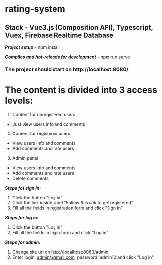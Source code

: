 # rating-system

## Stack - Vue3.js (Composition API), Typescript, Vuex, Firebase Realtime Database

***Project setup*** - npm install

***Compiles and hot-reloads for development*** - npm run serve


### The project should start on http://localhost:8080/ 


# The content is divided into 3 access levels:

1. Content for unregistered users
  - Just view users info and comments
2. Content for registered users
  - View users info and comments
  - Add comments and rate users
3. Admin panel
  - View users info and comments
  - Add comments and rate users
  - Delete comments

***Steps fot sign in:***
1. Click the button "Log in"
2. Click the link inside label "Follow *this link* to get registered"
3. Fill all the fields in registration form and click "Sign in"

***Steps for log in:***
1. Click the button "Log in"
2. Fill all the fields in login form and click "Log in"

***Steps for admin:***
1. Change site url on http://localhost:8080/admin
2. Enter login: admin@gmail.com, password: admin12 and click "Log in"
